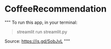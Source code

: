 # CoffeeRecommendation

"""
To run this app, in your terminal:
> streamlit run streamlit.py

Source: https://is.gd/SobJvL
"""
